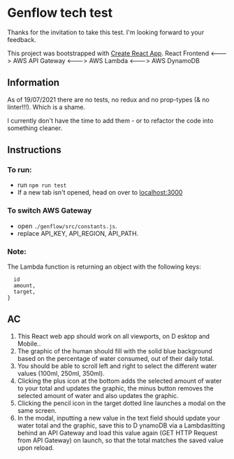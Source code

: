 # Genflow tech test

Thanks for the invitation to take this test.
I'm looking forward to your feedback.

This project was bootstrapped with [Create React App](https://github.com/facebook/create-react-app).
React Frontend <---> AWS API Gateway <---> AWS Lambda <---> AWS DynamoDB

## Information

As of 19/07/2021 there are no tests, no redux and no prop-types (& no linter!!!).
Which is a shame.

I currently don't have the time to add them - or to refactor the code into something cleaner.

## Instructions 

### To run:
- run `npm run test`
- If a new tab isn't opened, head on over to [localhost:3000](http://localhost:3000)

### To switch AWS Gateway
- open `./genflow/src/constants.js`.
- replace API_KEY, API_REGION, API_PATH.

### Note: 
The Lambda function is returning an object with the following keys:
```{
  id
  amount,
  target,
}
```

## AC

1. This React web app should work on all viewports, on D​ esktop​ and ​Mobile​..
2. The graphic of the human should fill with the solid blue background based on the percentage of water consumed, out of their daily total.
3. You should be able to scroll left and right to select the different water values (100ml, 250ml, 350ml).
4. Clicking the plus icon at the bottom adds the selected amount of water to your total and updates the graphic, the minus button removes the selected amount of water and also updates the graphic.
5. Clicking the pencil icon in the target dotted line launches a modal on the same screen.
6. In the modal, inputting a new value in the text field should update your water total and the graphic, save this to D​ ynamoDB​ via a ​Lambda​ sitting behind an ​API Gateway​ and load this value again (​GET HTTP Request from API Gateway)​ on launch, so that the total matches the saved value upon reload.

